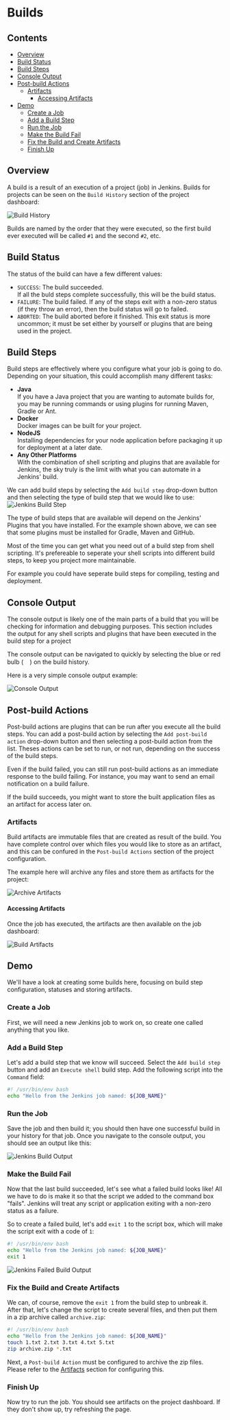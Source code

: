 # Builds

<!--TOC_START-->
## Contents
- [Overview](#overview)
- [Build Status](#build-status)
- [Build Steps](#build-steps)
- [Console Output](#console-output)
- [Post-build Actions](#postbuild-actions)
	- [Artifacts](#artifacts)
		- [Accessing Artifacts](#accessing-artifacts)
- [Demo](#demo)
	- [Create a Job](#create-a-job)
	- [Add a Build Step](#add-a-build-step)
	- [Run the Job](#run-the-job)
	- [Make the Build Fail](#make-the-build-fail)
	- [Fix the Build and Create Artifacts](#fix-the-build-and-create-artifacts)
	- [Finish Up](#finish-up)

<!--TOC_END-->
## Overview
A build is a result of an execution of a project (job) in Jenkins.
Builds for projects can be seen on the `Build History` section of the project dashboard:

![Build History](https://lh3.googleusercontent.com/06Et4v1n-eC5_Dq67LiI-pct1crrXtrKypg6AyVgY_gkfoU3jWxxykNHOJNen6BTMwSZlu1GnhPUrrJYCBDQapCzrQScK4hcslMQ1GIH5c19Mz0d3At_BgIUdcysyxaOQos7AoUPyWGUqtxLi-BIZdaqdKMbXdkUqNDCW7y8I8cEwSfIMf_3_O0sMQUiCAq8J0vPxlPM9FNqtbl8h0BTeLBDHed5WrXiOOHq8lllflcD85rbI0xP5XA1dbHet_-QCIA3wE6p2f6XECtZfYUC7JcCEvBXleXQrT4Ijal_Efxfqw4n3v71OTd53Au6JGS8gkVKIghSBjAdH6mafTyRv7_b9i5CD6izk3Q6E3wzHgyGS8shRQPt1__YjsE9jnFoTTktwxui9h2_7jGn5RxBf1Oz-mnXJKkXAi3Y_GF5oErfp3-GBTtORZ1NZ6MfgB6c8dlCNUOg_rUKalQN3fk18XB2mqW_nHzujSxIv6GRmFuLJYJ8yCfQPJhDsxpOhjIt26tqqKqD5tW4ooiEGsk-xxyS1VDK-wi0-bFRubjlDP_5IPbEU-9sJEswE_XnOKMNk03xQT1TLl7iirpJrPr12KaoZqsgBqO3itSVLbu9eJRziYIHl5_Pfab9gDO2oApzHCbBjgWZ9OXO6LjJEio6BwL3KKyPWIrUn5Iw2R6kJorIgCOMMaPUpwAjCKxujK8XTwJxcELlNm7si6PHlowJ8juJjcTZIn4W_kRhmuP1YOppD_iO=w422-h189-no)

Builds are named by the order that they were executed, so the first build ever executed will be called `#1` and the second `#2`, etc.

## Build Status
The status of the build can have a few different values:
- `SUCCESS`: The build succeeded.  
    If all the buld steps complete successfully, this will be the build status.
- `FAILURE`: The build failed.
    If any of the steps exit with a non-zero status (if they throw an error), then the build status will go to failed.
- `ABORTED`: The build aborted before it finished.
    This exit status is more uncommon; it must be set either by yourself or plugins that are being used in the project.

## Build Steps
Build steps are effectively where you configure what your job is going to do. Depending on your situation, this could accomplish many different tasks:
- **Java**  
    If you have a Java project that you are wanting to automate builds for, you may be running commands or using plugins for running Maven, Gradle or Ant.
- **Docker**  
    Docker images can be built for your project.
- **NodeJS**  
    Installing dependencies for your node application before packaging it up for deployment at a later date.
- **Any Other Platforms**  
    With the combination of shell scripting and plugins that are available for Jenkins, the sky truly is the limit with what you can automate in a Jenkins' build.

We can add build steps by selecting the `Add build step` drop-down button and then selecting the type of build step that we would like to use:
![Jenkins Build Step](https://lh3.googleusercontent.com/ZRxHQq1C74_u6-gG6oQuLoVU8L8ufBx8dhQFjS_zZcdDXDc83vimAQfSVTdw3wsUiMaWcQeYzju0Y4NfhuVgZE8dOZLizz4EWzm5wWfluFteD3tr2dLJLttVi_tVaEGVMSP9JXC_Q7hXdam3p7iShcudrCi8t7pInBeWes88K8C4Ekk9ZwJQedhW3H8ar9qLM3SdwJAEc9DLm9Z1Mwi9ypGD82tjz5H13WGtJhWpUX0zJTvauTzI_2zUUOhUWFr9qqS21h7ASQRopc2RQxGuUgNd-LCGo9gVUqBblEYFj0_yYB9OTNqu1ap1OTEiU06drBUJ6Ls_iw_tih6fTyWzc-RTfZJ5jWcFSLcnmKGx4r5GsXXIIQTfhuu02SOGVZn4ozN75q9-60MV_QZ5e3PDmxsRff28t3NrmIDnLJMGC833rPwuYsshkzNjdaJBb-cwOfsifwZmLfPddhJ7dMsR-NcH_DdNZN4d0dldKFHnAvj-Vgq2H-UMdK8KVzz2UwkHbp6x-dqehbejJv5_toiEgV_tPL-6fIJGJFFkKunvSRQ3TFDpHKTf6E0W4pFg-f6nFAYayeiIV3CGA-tCOkmOR2Y4DtjDFghCAaec22yzxCEq-wj12f_gea0ju7NVwjTjFD8b7B2t15Ai9b2veVAMjIUlzMDM_goMIZHplR4StbZgCEBNb7tX8rymow_36wPO5y3tTxYMiASGgm09DQ2GSBFUoDMaMZAoDsOdQMaJQ6alsdSF=w1165-h721-no)

The type of build steps that are available will depend on the Jenkins' Plugins that you have installed.
For the example shown above, we can see that some plugins must be installed for Gradle, Maven and GitHub.

Most of the time you can get what you need out of a build step from shell scripting.
It's prefereable to seperate your shell scripts into different build steps, to keep you project more maintainable.

For example you could have seperate build steps for compiling, testing and deployment.

## Console Output
The console output is likely one of the main parts of a build that you will be checking for information and debugging purposes.
This section includes the output for any shell scripts and plugins that have been executed in the build step for a project

The console output can be navigated to quickly by selecting the blue or red bulb (<img height="15" src="https://lh3.googleusercontent.com/B5jJbglc5X61XbXAWK_puHwoxjVsVpcTTEToSTGRHN1W_qavtCcVSCYjwZ1k9KcAJb_28ZULWCxN6YhxgkS7B3pSC6XjxHlU2qAAaD2N6z40xjj91UrsNzC_K3qQfwuv6ZsjTA37BdXSE_FIvfjiYBtebgKuxa44MvUbqvN7A8fgbrEICgQhvWkcwb4gsMDq7EY52krPyxjbkkeZODDeJTtc27kon-ZXEfLke1ov57n5TbqedC0wa87xlFoVLw2avme3I2YNlCxfw5b5fJ-YJ_YN1QDOwpUFOMVh8tOxM6YBqtD-dVIMzGNvI3irTpFUrBXPSzCnd9WP4uNUR5v2B-5BIM1w6JdIPaObPmm89pXrqLy0UYsGctfUqd4Y6SN372rEv8ZiIVt8mYqZmg6d3D-MU3xMf32nSmR2UFkaG6IYwGT2w-y-zuLJU179iiHRsXF9NQzNL5cUfkjgWc1VL3s81wfZGBO81WwzAcXx1Tgiw4hLaGw9xUV2at0NZksfOJHdzOGqcIV5sEzFlL3sYU6xftnINZxUDR4vaPaF1xuegUZWHQxFg3bp5Sag7VQ-b2OqoO2j1I46f-ikzqkX4GzYvORjLgceAJ4mLuXURt9A5QdzrvdC7LBo43bwctj3UckEllx89iwcNTURkOE6a6DDcVXu7LRWt-tikGoKgE1lB0SyHlcF2teB9qhIawT7bguRn1fUckUAiDnF-eYa_Js1oCzNf2bRaeVIBrWlXCSvtZd2=w22-h20-no">) on the build history.

Here is a very simple console output example:

![Console Output](https://lh3.googleusercontent.com/EFczWADmtwqLjlr0XEd4iTNjDM4asKOhaeyhB_cQSFqGmK8vwxuFyY9AOXZVU-O_lHDHfaL1f8b7TCcIRze8-A9Svgb_F4ozuMLJG7qtuOr-jCTe_i2e6MZfEYuUEMPVOCLe269Lxuz0duZLjlV6nHHBBHKaQ7HBBGihUKe-kQ1dQuG2_mb7c1lGaSaVQNwFkwUDYggTYFMp09ypVltK8cUEtw02JsN4aWfbbnK9ze3xHI75LsIq1w3ot8AYB9xjW7gL30audvGa0VCtAQr1-5wk-3bR1QGdX1bBcJS2Jtd-Zur9FI6ZEtna-4cDRAvi-cyssk5tmFVN_GbiejMb-dSAn1r3O5t7Ay7jmEqdkypUqQtbcQhTO2y_5MHUhqaBKaecFgZ9OT3zVk37ArOklrJY_mwJp4f1w2bvfbOw_mKzufNWWt-2x0CgChEfvteOSukiRmyYCJaoYa3AVfhQRHlSZ7WJV2bUQABWtngz-A1r8W40dyZ4UM6AFQqW7uUWfj36iOWkvE4SEd-smcL4L0HUr0kglBdL4PT0YQSTVVADkRI2TQeuR-OhfiwStaKFezGbMIRVNmy1_O5O0dS-HRyo89zTCLzAeM4xS1MZM187f11aaeilzlAKYWmc5bnz1Dd-kZ0WkGv_skyI5cobOSH7v936MlEsa7lhJMsXWm59KXygAkyPhKsSKmUUormqI4CSVmZp8OPs4rqIVsPbYbhZ6Knb4hquwNWMmOfT_mIB58-h=w543-h198-no)

## Post-build Actions
Post-build actions are plugins that can be run after you execute all the build steps.
You can add a post-build action by selecting the `Add post-build action` drop-down button and then selecting a post-build action from the list.
Theses actions can be set to run, or not run, depending on the success of the build steps.

Even if the build failed, you can still run post-build actions as an immediate response to the build failing.
For instance, you may want to send an email notification on a build failure.

If the build succeeds, you might want to store the built application files as an artifact for access later on.

### Artifacts
Build artifacts are immutable files that are created as result of the build.
You have complete control over which files you would like to store as an artifact, and this can be confured in the `Post-build Actions` section of the project configuration.

The example here will archive any files and store them as artifacts for the project:

![Archive Artifacts](https://lh3.googleusercontent.com/baKKp5oEBI9JVNkw4ykyjB5nFTeAFXJFok5_TtOkD8I0ksIdzoFqYdpbquOmTXQIMiHiS9PKic31rc8yOAvL5Sjr0Ocm6w4j-PewjYjwkRdEvw3mo9gKoKu560h_bZSIb7QUu4UY_nwMihnX9FHJ-rKORN8Sfay3iLMpEJlu3XnaYwxz2grbsY5eYcEClLmGH9lq1mJoBdjpPxYkkmbQu8B7-XQH01nvS3-j0XO76DqlpWxRYFI61K79SEdNLq2oRVXQ8T1d2X0f9nXriso0O5Rjo7H6YtJ8G5hQPBR5dSpwedGkfbfodz2dCt9PHpFRfAeodmYxBYTfVc07OKgqW5_kqqX5-fGIlqBu4-oU2suzqtY3ECw7L2tgB4XClGE2aS6sXT2mALP4KCUy7MqVbcRmlPXbMTJgAxe5n7gMiAM8z2Hsaif60D8HcFfC6TQmRTAUBc6H9vru0zW5avtaVv5ypnp50rWpdx6EjkoMLEhPleH0H15a_jvfAMFNWoEnJ8JImC9jxknviKYavsGwRwqN90GT6josfKEDsaU0DiAlWVuTPVKx1mFWUaog8m_kHyW8huguk4by60YCRRaFGYLu3mLuMTvcnuQqtkd29OqALpq5TNXNeHRbl9gEmak0Z6PepmAloKNsdOIGYtusXXn0tgZTcmdBidIbP_au4KQBBMfcQsVzfxa8BARKSx9dMOq9aMUwMQ2YjiAIY2hWBGaK6pcv1aF02sKEU-wZA2dL2Att=w1161-h276-no)

#### Accessing Artifacts
Once the job has executed, the artifacts are then available on the job dashboard:

![Build Artifacts](https://lh3.googleusercontent.com/Petsj_ebr2qS3OZXyPfCwg79KEn7kfX8MtINz8Wg2asgJUfgNADgcR0HSmBdVRi3Qo_NIm9CQQBn8hzDtK2cpywJqyP6Gu6EoMjne6vkBBAT3O34bKYuPC64l44jQqIiHEJ73T3oi6CeVsUnvkABw_2O0m9q2wS13zVulXCnEVg2tKYPXZPQyFbtgxBriH-Ls94v-hvCBQl4_oWCIZbiqDbBh8Qnhek3W5X3F81baUMXX2mF2IRxUKagOcN2DC_on10bWjKmwCkiBcqk5eSwz-igaF1Gu8n_O1buVFy-xKnf2gMdKskjjl3PrkrqPyD1kq4W_1LOCpuY08Wa7BXT2CE6qgMfRsiBvyiwvr0_QmhyH8JxKAQjyJkfdTYlziBbte9ayPe9hqvu-H8BylON0YKDC3qvcgC6P5npgqZLbK9iXeittZMfE4lF4WWIJUggMxXViELa_ehI9-D0cDPYV7cM5h4Pq67AGO4R8mD4J5baGE7OoXs6DVBvfjPLAh8YGvV2TAhb7aRgU1DFGjzBv1uwQm9zQ7BM0N-51aRjSW6lthX2glngNXSWYbmbPW71itdBehgETOGZiH9agydzkASB4xi0tCAmaMwTTTNbI8BW8yh-zGPvZDumX8nZHL4Pch6UXdFeKhI8oUq-S5WiF1LQ0k8xy3oc_PLRlVsCyohckB_RzYd5XjdGJNRIlOzXov_cDHJqhybLJFJedgpkg7G4_Dxw3EKOn4qHfr9aKNmNRhmp=w443-h355-no)

## Demo
We'll have a look at creating some builds here, focusing on build step configuration, statuses and storing artifacts.

### Create a Job
First, we will need a new Jenkins job to work on, so create one called anything that you like.

### Add a Build Step
Let's add a build step that we know will succeed. Select the `Add build step` button and add an `Execute shell` build step.
Add the following script into the `Command` field:
```bash
#! /usr/bin/env bash
echo "Hello from the Jenkins job named: ${JOB_NAME}"
```

### Run the Job
Save the job and then build it; you should then have one successful build in your history for that job.
Once you navigate to the console output, you should see an output like this:

![Jenkins Build Output](https://lh3.googleusercontent.com/on72Ii9CCkQQTuiFmNWmvH61TpBvYY9DfNVnfQXTv7iYMd_MpdSDtB2PGlkUhyt95dW8Z3WxcaVu9VjGHpEB_x5YamliFBhLNJaUtJXY8YY4RoiZxOyOzRSMpwUSW9sm1s-pY7SoP0DreTJ7oNbXw3USXP9zL0tXLr-WEdNdjs66c_RrZ_TJDEWHiccdCoenU9ciMquW44xQUpMjnfOg96CHEcsu2kBezWlTNlFU_mgNt7J2kysgLqU1eE1ehzwfDxgDBOwKEji6dXatbjasXK8ZtPpYOPydrfV0QdBV4vZSLvBWTeHf7Y4x4deUOQ1oCILJrRqLQ7l0SYX9WNl838HlYMDs9-UN950CDCXLWN1x9yxTdPlOfQtcr-5Bzj_H8IMPGqI-Tp0p3Kp-MEXFV5tlZkrst32bCb1s1pBnbmH4RqG78AvtWmJmNJ-iovJTJG2ExDoNRpR-MK0odJu2iEqWRI3YUrBxdfkdM364kKrkEfbfW7wPYZP3lJeowDLmrdszAjNrdXUacseTmQh4V5NvKufZC6ejDKO8zw5DV6AOtNoE7Xd8nGF53OMUEb9C-0fzhVZ2cfRWTcbrHMTSlV7JJlR6EHtXguoiH0BnDcMq-NzY0V0Hux47TCmANOf3-zpUohQfasMsA7SooPaISghRh30M_awTPdgOvN8nPtyQZSCUwbgC4OO3pLqgR0J6-mNaA-S7t9pm1WY8Wue3b_0FWLh426cwfXzs_7AK4kjmR2Dc=w613-h311-no)

### Make the Build Fail
Now that the last build succeeded, let's see what a failed build looks like!
All we have to do is make it so that the script we added to the command box "fails".
Jenkins will treat any script or application exiting with a non-zero status as a failure.

So to create a failed build, let's add `exit 1` to the script box, which will make the script exit with a code of `1`:

```bash
#! /usr/bin/env bash
echo "Hello from the Jenkins job named: ${JOB_NAME}"
exit 1
```
![Jenkins Failed Build Output](https://lh3.googleusercontent.com/5rPAcgdY778iHOfaNey8PqLVOesYfu3ZqDMZfuNgAnsbJFrQqbYHEqBpFIsv2HtDLJ7qT3mqAbldXj3mlx33B5tKaaw4dJz7NWbS8NqIp8LeWRmAl7TMX3wQDjEBDkKCLkrbIlM9lv71fMFccRXNzfvK5Oo3U6Gb7uoxbUZlSiHE-pIFPdsdn8vCQOuBsa4NSzJBxa1254SlMCgyaa79p0zdmdfHT44q8uanIavA4Hc3aX-tw1IP66AfiVDlhBUfSbmHRYtRIZ-oR3j9FJkauzoZ_qR81J8eKW8ifNCQifA4MEQHIdRVTykaW6hJBbjMguXOwWyUL17nG3sKjZYPGKfRLQKdsaw1Q6AohSTRmcyBAt8biSd7sC_aDmEePf66-QH2KAZLjkgOovFTzqwwgj6gF7dsYGhNC1TSKZ_S07X-xU9DCD1Jkgume5hR-zFm2HtFXFQY48PgvLEVdaZPuswxcGtchQUCxSF7zyO4wHYfNzDgpd4aBs0zOeqmlYIqGTy6WeEgimy8xLAXJme-hMO2pJ_QpKepbqMlA3hft2cfIqQNJ90skfMx0TMi31hC02sX4LYZgt7MvyvhIFYU3eBz5VtEM5B1qUKSPcHvZqSW99EZT3UxMXjDsTeZFDMUp2dUhZVAEc5VAmox7aG4YazJIDnp9g835xhddqHoi_19OohuUMdR81o8Mbzj4SzusKG4j7AWuFjrgP4aeul-QGhJ_yLaGYrCAKI3Sfx3ipG9zeMM=w617-h356-no)

### Fix the Build and Create Artifacts 
We can, of course, remove the `exit 1` from the build step to unbreak it.
After that, let's change the script to create several files, and then put them in a zip archive called `archive.zip`:

```bash
#! /usr/bin/env bash
echo "Hello from the Jenkins job named: ${JOB_NAME}"
touch 1.txt 2.txt 3.txt 4.txt 5.txt
zip archive.zip *.txt
```

Next, a `Post-build Action` must be configured to archive the zip files. Please refer to the [Artifacts](#artifacts) section for configuring this.

### Finish Up
Now try to run the job. You should see artifacts on the project dashboard. If they don't show up, try refreshing the page.
